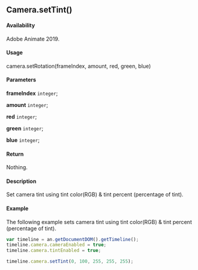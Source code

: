 ## Camera.setTint()

#### Availability

Adobe Animate 2019.

#### Usage

camera.setRotation(frameIndex, amount, red, green, blue)

#### Parameters

**frameIndex** `integer`;

**amount** `integer`;

**red** `integer`;

**green** `integer`;

**blue** `integer`;

#### Return

Nothing.

#### Description

Set camera tint using tint color(RGB) & tint percent (percentage of tint).

#### Example

The following example sets camera tint using tint color(RGB) & tint percent (percentage of tint).

```javascript
var timeline = an.getDocumentDOM().getTimeline();
timeline.camera.cameraEnabled = true;
timeline.camera.tintEnabled = true;

timeline.camera.setTint(0, 100, 255, 255, 255);
```
